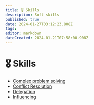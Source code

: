 ```yaml
---
title: 🎖️ Skills
description: Soft skills
published: true
date: 2024-01-27T03:12:23.808Z
tags: 
editor: markdown
dateCreated: 2024-01-21T07:58:00.908Z
---
```


# 🎖️ Skills

- [Complex problem solving](/skills/complex-problem-solving)
- [Conflict Resolution](/skills/conflict-resolution)
- [Delegation](/skills/delegation)
- [Influencing](/skills/influencing)
